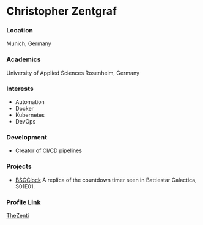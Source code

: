 # Christopher Zentgraf

### Location

Munich, Germany

### Academics

University of Applied Sciences Rosenheim, Germany

### Interests

- Automation
- Docker
- Kubernetes
- DevOps

### Development

- Creator of CI/CD pipelines

### Projects

- [BSGClock](https://github.com/TheZenti/BSGClock) A replica of the countdown timer seen in Battlestar Galactica, S01E01.

### Profile Link

[TheZenti](https://github.com/TheZenti)
